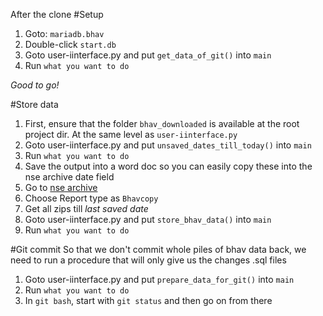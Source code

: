 After the clone
#Setup
1. Goto: `mariadb.bhav`
2. Double-click `start.db`
3. Goto user-iinterface.py and put `get_data_of_git()` into `main`
4. Run `what you want to do`

*Good to go!*

#Store data
1. First, ensure that the folder `bhav_downloaded` is available at the root project dir. At the same level as `user-iinterface.py`
2. Goto user-iinterface.py and put `unsaved_dates_till_today()` into `main`
3. Run `what you want to do`
4. Save the output into a word doc so you can easily copy these into the nse archive date field
4. Go to [nse archive](https://nseindia.com/products/content/equities/equities/archieve_eq.htm)
5. Choose Report type as `Bhavcopy`
6. Get all zips till *last saved date*
7. Goto user-iinterface.py and put `store_bhav_data()` into `main`
8. Run `what you want to do`

#Git commit
So that we don't commit whole piles of bhav data back, we need to run a procedure that will only give us the changes .sql files
1. Goto user-iinterface.py and put `prepare_data_for_git()` into `main`
2. Run `what you want to do`
3. In `git bash`, start with `git status` and then go on from there
